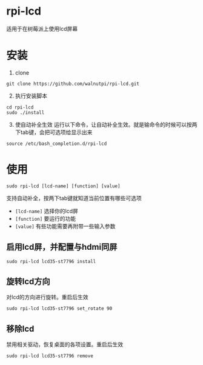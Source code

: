 # rpi-lcd
适用于在树莓派上使用lcd屏幕

# 安装
1. clone
```
git clone https://github.com/walnutpi/rpi-lcd.git
```

2. 执行安装脚本
```
cd rpi-lcd
sudo ./install
```
3. 使自动补全生效
运行以下命令，让自动补全生效。就是输命令的时候可以按两下tab键，会把可选项给显示出来
```
source /etc/bash_completion.d/rpi-lcd
```


# 使用
```
sudo rpi-lcd [lcd-name] [function] [value]
```
支持自动补全，按两下tab键就知道当前位置有哪些可选项
- `[lcd-name]` 选择你的lcd屏
- `[function]` 要运行的功能
- `[value]` 有些功能需要再附带一些输入参数

## 启用lcd屏，并配置与hdmi同屏
```
sudo rpi-lcd lcd35-st7796 install
```

## 旋转lcd方向
对lcd的方向进行旋转。重启后生效
```
sudo rpi-lcd lcd35-st7796 set_rotate 90
```

## 移除lcd
禁用相关驱动，恢复桌面的各项设置。重启后生效
```
sudo rpi-lcd lcd35-st7796 remove
```
